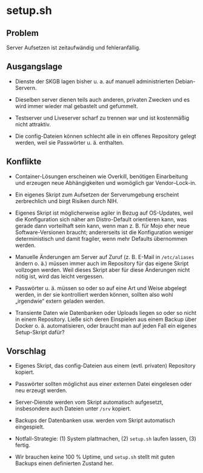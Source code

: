 setup.sh
========


Problem
-------

Server Aufsetzen ist zeitaufwändig und fehleranfällig.


Ausgangslage
------------

- Dienste der SKGB lagen bisher u. a. auf manuell administrierten
  Debian-Servern.

- Dieselben server dienen teils auch anderen, privaten Zwecken und
  es wird immer wieder mal gebastelt und gefummelt.

- Testserver und Liveserver scharf zu trennen war und ist kostenmäßig
  nicht attraktiv.

- Die config-Dateien können schlecht alle in ein offenes Repository
  gelegt werden, weil sie Passwörter u. ä. enthalten.


Konflikte
---------

- Container-Lösungen erscheinen wie Overkill, benötigen Einarbeitung
  und erzeugen neue Abhängigkeiten und womöglich gar Vendor–Lock-in.

- Ein eigenes Skript zum Aufsetzen der Serverumgebung erscheint
  zerbrechlich und birgt Risiken durch NIH.

- Eigenes Skript ist möglicherweise agiler in Bezug auf OS-Updates,
  weil die Konfiguration sich näher am Distro-Default orientieren
  kann, was gerade dann vorteilhaft sein kann, wenn man z. B. für
  Mojo eher neue Software-Versionen braucht; andererseits ist die
  Konfiguration weniger deterministisch und damit fragiler, wenn
  mehr Defaults übernommen werden.

- Manuelle Änderungen am Server auf Zuruf (z. B. E-Mail in
  `/etc/aliases` ändern o. ä.) müssen immer auch im Repository für
  das eigene Skript vollzogen werden. Weil dieses Skript aber für
  diese Änderungen nicht nötig ist, wird das leicht vergessen.

- Passwörter u. ä. müssen so oder so auf eine Art und Weise abgelegt
  werden, in der sie kontrolliert werden können, sollten also wohl
  „irgendwie“ extern geladen werden.

- Transiente Daten wie Datenbanken oder Uploads liegen so oder so
  nicht in einem Repository. Ließe sich deren Einspielen aus einem
  Backup über Docker o. ä. automatisieren, oder braucht man auf
  jeden Fall ein eigenes Setup-Skript dafür?


Vorschlag
---------

- Eigenes Skript, das config-Dateien aus einem (evtl. privaten)
  Repository kopiert.

- Passwörter sollten möglichst aus einer externen Datei eingelesen
  oder neu erzeugt werden.

- Server-Dienste werden vom Skript automatisch aufgesetzt,
  insbesondere auch Dateien unter `/srv` kopiert.

- Backups der Datenbanken usw. werden vom Skript automatisch
  eingespielt.

- Notfall-Strategie: (1) System plattmachen, (2) `setup.sh` laufen
  lassen, (3) fertig.

- Wir brauchen keine 100 % Uptime, und `setup.sh` stellt mit guten
  Backups einen definierten Zustand her.
